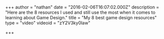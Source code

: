+++
author = "nathan"
date = "2016-02-06T16:07:02.000Z"
description = "Here are the 8 resources I used and still use the most when it comes to learning about Game Design."
title = "My 8 best game design resources"
type = "video"
videoid = "zY2V3ky0law"

+++

